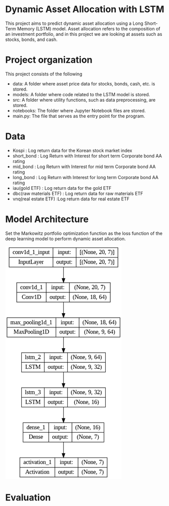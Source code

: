 # Dynamic Asset Allocation with LSTM
This project aims to predict dynamic asset allocation using a Long Short-Term Memory (LSTM) model. Asset allocation refers to the composition of an investment portfolio, and in this project we are looking at assets such as stocks, bonds, and cash.

# Project organization
This project consists of the following

* data: A folder where asset price data for stocks, bonds, cash, etc. is stored.
* models: A folder where code related to the LSTM model is stored.
* src: A folder where utility functions, such as data preprocessing, are stored.
* notebooks: The folder where Jupyter Notebook files are stored.
* main.py: The file that serves as the entry point for the program.

# Data
* Kospi : Log return data for the Korean stock market index
* short_bond : Log Return with Interest for short term Corporate bond AA rating
* mid_bond : Log Return with Interest for mid term Corporate bond AA rating
* long_bond : Log Return with Interest for long term Corporate bond AA rating
* iau(gold ETF) : Log return data for the gold ETF
* dbc(raw materials ETF) : Log return data for raw materials ETF
* vnq(real estate ETF) :Log return data for real estate ETF

# Model Architecture
Set the Markowitz portfolio optimization function as the loss function of the deep learning model to perform dynamic asset allocation.

![model](model.png)

# Evaluation





 

